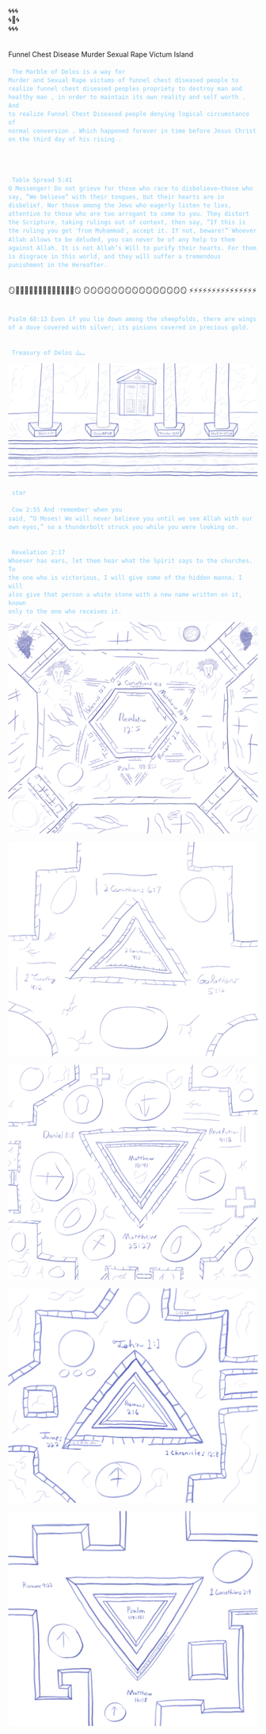 🌀🌀🌀 <br/>
🌀🕋🌀<br/>
🌀🌀🌀<br/>
<br/>
<br/>
Funnel Chest Disease Murder Sexual Rape Victum Island
<br/> 
<br/>
<code style="color: lightskyblue">
The Marble of Delos is a way for Murder and Sexual Rape victums of funnel chest diseased people to realize funnel chest diseased peoples propriety to destroy man and healthy man , in order to maintain its own reality and self worth . And to realize Funnel Chest Diseased people denying logical circumstance of normal conversion . Which happened forever in time before Jesus Christ on the third day of his rising .

</code>
<br/>
<br/> 
<code style="color: lightskyblue"> Table Spread 5:41
O Messenger! Do not grieve for those who race to disbelieve—those who say, “We believe” with their tongues, but their hearts are in disbelief. Nor those among the Jews who eagerly listen to lies, attentive to those who are too arrogant to come to you. They distort the Scripture, taking rulings out of context, then say, “If this is the ruling you get ˹from Muḥammad˺, accept it. If not, beware!” Whoever Allah allows to be deluded, you can never be of any help to them against Allah. It is not Allah’s Will to purify their hearts. For them is disgrace in this world, and they will suffer a tremendous punishment in the Hereafter.
</code>
<br/>
<br/>
🪞🦢🦢🦢🦢🦢🦢🦢🦢🦢🦢🦢🦢🦢🪞
🪞🪞🪞🪞🪞🪞🪞🪞🪞🪞🪞🪞🪞🪞🪞
⚡️⚡️⚡️⚡️⚡️⚡️⚡️⚡️⚡️⚡️⚡️⚡️⚡️⚡️⚡️
<br/>
<br/>
<code style="color: lightskyblue">
Psalm 68:13 Even if you lie down among the sheepfolds, there are wings of a dove covered with silver; its pinions covered in precious gold.
‭‭</code>
<br/>
<br/>
<code style="color: lightskyblue"> Treasury of Delos بنك </code>

![bank](/art/synagogue.jpeg)
<br/>
<br/>
<code style="color : lightskyblue"> star </code>
<br/>
<br/>
<code style="color : lightskyblue">
Cow 2:55 And ˹remember˺ when you said, “O Moses! We will never believe you until we see Allah with our own eyes,” so a thunderbolt struck you while you were looking on.
 </code>
<br/>
<br/>
<code style="color : lightskyblue">
Revelation 2:17 Whoever has ears, let them hear what the Spirit says to the churches. To the one who is victorious, I will give some of the hidden manna. I will also give that person a white stone with a new name written on it, known only to the one who receives it.
 </code>
<br/>


![bank](/art/starPreview2.jpeg)

![bank](/art/topDiamond.jpeg)

![bank](/art/topRightTriangle1.jpeg)

![bank](/art/bottomRightTriangle.jpeg)

![bank](/art/bottomTrianglePreview1.JPG)
